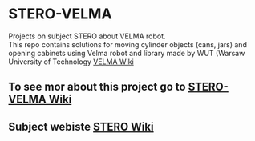 # STERO-VELMA
Projects on subject STERO about VELMA robot.   
This repo contains solutions for moving cylinder objects (cans, jars) and opening cabinets using Velma robot and library made by WUT (Warsaw University of Technology [VELMA Wiki](https://rcprg-ros-pkg.github.io/velma_docs/)
## To see mor about this project go to [STERO- VELMA Wiki](https://github.com/czogran/STERO-VELMA/wiki)
## Subject webiste [STERO Wiki](https://www.robotyka.ia.pw.edu.pl/redmine/projects/sterowania-i-symulacja-robotow-students-wiki/wiki)
